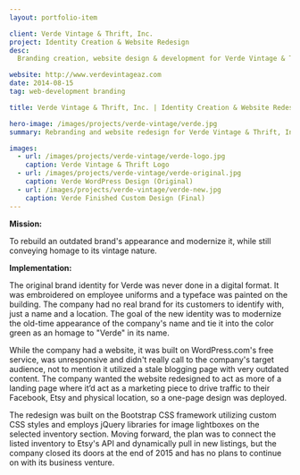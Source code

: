 ```yaml
---
layout: portfolio-item

client: Verde Vintage & Thrift, Inc.
project: Identity Creation & Website Redesign
desc:
  Branding creation, website design & development for Verde Vintage & Thrift in Mesa, AZ.

website: http://www.verdevintageaz.com
date: 2014-08-15
tag: web-development branding

title: Verde Vintage & Thrift, Inc. | Identity Creation & Website Redesign

hero-image: /images/projects/verde-vintage/verde.jpg
summary: Rebranding and website redesign for Verde Vintage & Thrift, Inc. to meld vintage flair with modern style.

images:
  - url: /images/projects/verde-vintage/verde-logo.jpg
    caption: Verde Vintage & Thrift Logo
  - url: /images/projects/verde-vintage/verde-original.jpg
    caption: Verde WordPress Design (Original)
  - url: /images/projects/verde-vintage/verde-new.jpg
    caption: Verde Finished Custom Design (Final)
---
```


**Mission:**

  To rebuild an outdated brand's appearance and modernize it, while still conveying homage to its vintage nature.

**Implementation:**

  The original brand identity for Verde was never done in a digital format. It was embroidered on employee uniforms and a typeface was painted on the building. The company had no real brand for its customers to identify with, just a name and a location. The goal of the new identity was to modernize the old-time appearance of the company's name and tie it into the color green as an homage to "Verde" in its name.

  While the company had a website, it was built on WordPress.com's free service, was unresponsive and didn't really call to the company's target audience, not to mention it utilized a stale blogging page with very outdated content. The company wanted the website redesigned to act as more of a landing page where it’d act as a marketing piece to drive traffic to their Facebook, Etsy and physical location, so a one-page design was deployed.

  The redesign was built on the Bootstrap CSS framework utilizing custom CSS styles and employs jQuery libraries for image lightboxes on the selected inventory section. Moving forward, the plan was to connect the listed inventory to Etsy's API and dynamically pull in new listings, but the company closed its doors at the end of 2015 and has no plans to continue on with its business venture.